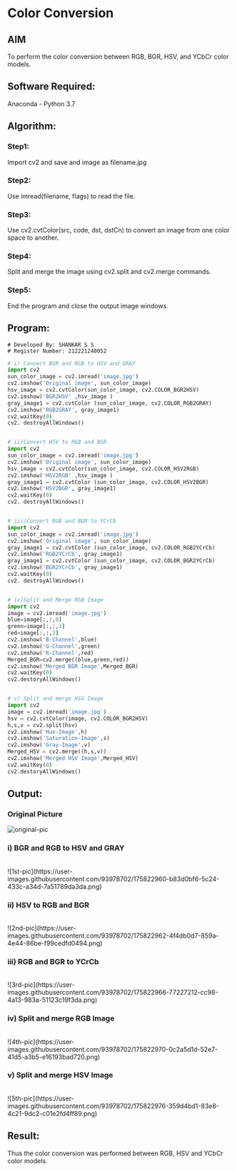 # Color Conversion
## AIM
To perform the color conversion between RGB, BGR, HSV, and YCbCr color models.

## Software Required:
Anaconda - Python 3.7
## Algorithm:
### Step1:
Import cv2 and save and image as filename.jpg

### Step2:
Use imread(filename, flags) to read the file.

### Step3:
Use cv2.cvtColor(src, code, dst, dstCn) to convert an image from one color space to another.

### Step4:
Split and merge the image using cv2.split and cv2.merge commands.

### Step5:
End the program and close the output image windows.

## Program:
```
# Developed By: SHANKAR S S
# Register Number: 212221240052
```
```python
# i) Convert BGR and RGB to HSV and GRAY
import cv2
sun_color_image = cv2.imread('image.jpg')
cv2.imshow('Original image', sun_color_image)
hsv_image = cv2.cvtColor(sun_color_image, cv2.COLOR_BGR2HSV)
cv2.imshow('BGR2HSV' ,hsv_image )
gray_image1 = cv2.cvtColor (sun_color_image, cv2.COLOR_RGB2GRAY)
cv2.imshow('RGB2GRAY', gray_image1)
cv2.waitKey(0)
cv2. destroyAllWindows()


# ii)Convert HSV to RGB and BGR
import cv2
sun_color_image = cv2.imread('image.jpg')
cv2.imshow('Original image', sun_color_image)
hsv_image = cv2.cvtColor(sun_color_image, cv2.COLOR_HSV2RGB)
cv2.imshow('HSV2RGB' ,hsv_image )
gray_image1 = cv2.cvtColor (sun_color_image, cv2.COLOR_HSV2BGR)
cv2.imshow('HSV2BGR', gray_image1)
cv2.waitKey(0)
cv2. destroyAllWindows()


# iii)Convert RGB and BGR to YCrCb
import cv2
sun_color_image = cv2.imread('image.jpg')
cv2.imshow('Original image', sun_color_image)
gray_image1 = cv2.cvtColor (sun_color_image, cv2.COLOR_RGB2YCrCb)
cv2.imshow('RGB2YCrCb', gray_image1)
gray_image1 = cv2.cvtColor (sun_color_image, cv2.COLOR_BGR2YCrCb)
cv2.imshow('BGR2YCrCb', gray_image1)
cv2.waitKey(0)
cv2. destroyAllWindows()


# iv)Split and Merge RGB Image
import cv2
image = cv2.imread('image.jpg')
blue=image[:,:,0]
green=image[:,:,1]
red=image[:,:,2]
cv2.imshow('B-Channel',blue)
cv2.imshow('G-Channel',green)
cv2.imshow('R-Channel',red)
Merged_BGR=cv2.merge((blue,green,red))
cv2.imshow('Merged BGR Image',Merged_BGR)
cv2.waitKey(0)
cv2.destoryAllWindows()


# v) Split and merge HSV Image
import cv2
image = cv2.imread('image.jpg')
hsv = cv2.cvtColor(image, cv2.COLOR_BGR2HSV)
h,s,v = cv2.split(hsv)
cv2.imshow('Hue-Image',h)
cv2.imshow('Saturation-Image',s)
cv2.imshow('Gray-Image',v)
Merged_HSV = cv2.merge((h,s,v))
cv2.imshow('Merged HSV Image',Merged_HSV)
cv2.waitKey(0)
cv2.destoryAllWindows()
```
## Output:
### Original Picture
![original-pic](https://user-images.githubusercontent.com/93978702/175822936-b7dc65c1-9d9e-430d-b643-e1306028ac06.png)

### i) BGR and RGB to HSV and GRAY
<br>
![1st-pic](https://user-images.githubusercontent.com/93978702/175822960-b83d0bf6-5c24-433c-a34d-7a51789da3da.png)
<br>

### ii) HSV to RGB and BGR
<br>
![2nd-pic](https://user-images.githubusercontent.com/93978702/175822962-4f4db0d7-859a-4e44-86be-f99cedfd0494.png)
<br>

### iii) RGB and BGR to YCrCb
<br>
![3rd-pic](https://user-images.githubusercontent.com/93978702/175822966-77227212-cc98-4a13-983a-51123c19f3da.png)
<br>

### iv) Split and merge RGB Image
<br>
![4th-pic](https://user-images.githubusercontent.com/93978702/175822970-0c2a5d1d-52e7-41d5-a3b5-e16193bad720.png)
<br>

### v) Split and merge HSV Image
<br>
![5th-pic](https://user-images.githubusercontent.com/93978702/175822976-359d4bd1-83e8-4c21-9dc2-c01e2fd4ff89.png)
<br>



## Result:
Thus the color conversion was performed between RGB, HSV and YCbCr color models.
